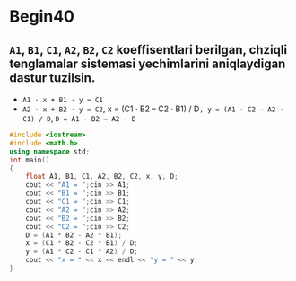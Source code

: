 # Begin40
## `A1`, `B1`, `C1`, `A2`, `B2`, `C2` koeffisentlari berilgan, chziqli tenglamalar sistemasi yechimlarini aniqlaydigan dastur tuzilsin. 
- `A1 · x + B1 · y = C1`
- `A2 · x + B2 · y = C2`, x = (C1 · B2 – C2 · B1) / D`, y = (A1 · C2 – A2 · C1) / D`, `D = A1 · B2 – A2 · B`
```cpp
#include <iostream>
#include <math.h>
using namespace std;
int main()
{
    float A1, B1, C1, A2, B2, C2, x, y, D;
    cout << "A1 = ";cin >> A1;
    cout << "B1 = ";cin >> B1;
    cout << "C1 = ";cin >> C1;
    cout << "A2 = ";cin >> A2;
    cout << "B2 = ";cin >> B2;
    cout << "C2 = ";cin >> C2;
    D = (A1 * B2 - A2 * B1);
    x = (C1 * B2 - C2 * B1) / D;
    y = (A1 * C2 - C1 * A2) / D;
    cout << "x = " << x << endl << "y = " << y;
}
```
